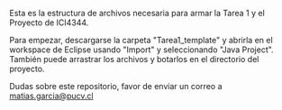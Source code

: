 Esta es la estructura de archivos necesaria para armar la Tarea 1 y el Proyecto de ICI4344.

Para empezar, descargarse la carpeta "Tarea1_template" y abrirla en el workspace de Eclipse usando "Import" y seleccionando "Java Project". También puede arrastrar los archivos y botarlos en el directorio del proyecto.
 
Dudas sobre este repositorio, favor de enviar un correo a matias.garcia@pucv.cl
